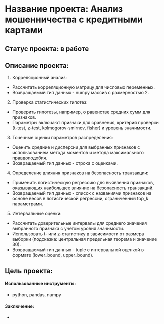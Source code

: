 # Название проекта: Анализ мошенничества с кредитными картами

## Статус проекта: в работе

## Описание проекта:

1. Корреляционный анализ: 
  - Рассчитать корреляционную матрицу для числовых переменных. 
  - Возвращаемый тип данных - numpy массив с размерностью 2.
2. Проверка статистических гипотез: 
  - Проверить гипотезы, например, о равенстве средних сумм для признаков. 
  - Параметры включают признаки для сравнения, критерий проверки (t-test, z-test, kolmogorov-smirnov, fisher) и уровень значимости.
3. Точечные оценки параметров распределения: 
  - Оценить средние и дисперсии для выбранных признаков с использованием метода моментов и метода максимального правдоподобия. 
  - Возвращаемый тип данных - строка с оценками.
4. Определение влияния признаков на безопасность транзакции: 
  - Применить логистическую регрессию для выявления признаков, оказывающих наибольшее влияние на безопасность транзакций. 
  - Возвращаемый тип данных - список с названиями признаков на основе весов в логистической регрессии, ограниченный top_k параметрами.
5. Интервальные оценки: 
  - Рассчитать доверительные интервалы для среднего значения выбранного признака с учетом уровня значимости. 
  - Использовать t- или z-статистику в зависимости от размера выборки (подсказка: центральная предельная теорема и значение 30). 
  - Возвращаемый тип данных - tuple с интервальной оценкой в формате (lower_bound, upper_bound).

## Цель проекта:

#### Использованные инструменты:

- python, pandas, numpy

#### Заключение:
- 
